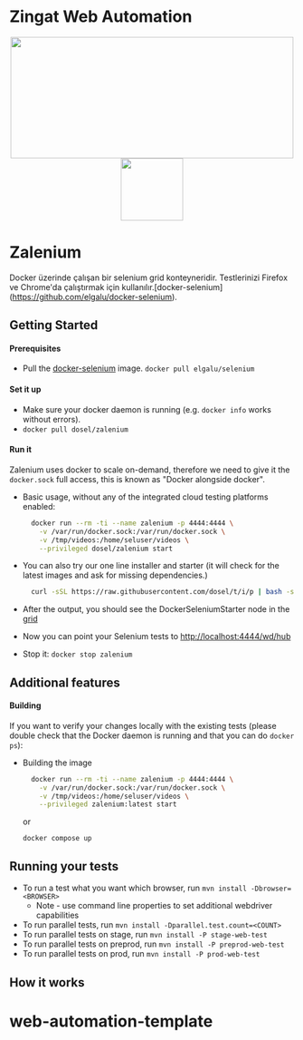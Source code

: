 # Zingat Web Automation

<p align="center">
  <img id="header" height="214" width="500" src="https://github.com/zingat/automation-test-bdd/blob/master/docker_configs/docker_zalenium/images/logo_zalenium_wide.png" />
  <a href="https://cucumber.io/docs/reference/jvm">
    <img src="https://cucumber.io/images/cucumber-logo.svg" height="110" />
  </a>
</p>

# Zalenium
Docker üzerinde çalışan bir selenium grid konteyneridir. Testlerinizi Firefox ve Chrome'da çalıştırmak için kullanılır.[docker-selenium] (https://github.com/elgalu/docker-selenium).

## Getting Started

#### Prerequisites
* Pull the [docker-selenium](https://github.com/elgalu/docker-selenium) image. `docker pull elgalu/selenium`

#### Set it up
* Make sure your docker daemon is running (e.g. `docker info` works without errors).
* `docker pull dosel/zalenium`

#### Run it
Zalenium uses docker to scale on-demand, therefore we need to give it the `docker.sock` full access, this is known as
"Docker alongside docker".

* Basic usage, without any of the integrated cloud testing platforms enabled:

  ```sh
    docker run --rm -ti --name zalenium -p 4444:4444 \
      -v /var/run/docker.sock:/var/run/docker.sock \
      -v /tmp/videos:/home/seluser/videos \
      --privileged dosel/zalenium start
  ```

* You can also try our one line installer and starter (it will check for the latest images and ask for missing
dependencies.)

  ```sh
    curl -sSL https://raw.githubusercontent.com/dosel/t/i/p | bash -s start
  ```

* After the output, you should see the DockerSeleniumStarter node in the [grid](http://localhost:4444/grid/console)
* Now you can point your Selenium tests to [http://localhost:4444/wd/hub](http://localhost:4444/wd/hub)
* Stop it: `docker stop zalenium`

## Additional features



#### Building

If you want to verify your changes locally with the existing tests (please double check that the Docker daemon is
running and that you can do `docker ps`):
* Building the image

    ```sh
      docker run --rm -ti --name zalenium -p 4444:4444 \
        -v /var/run/docker.sock:/var/run/docker.sock \
        -v /tmp/videos:/home/seluser/videos \
        --privileged zalenium:latest start
    ```
    or
    
    `docker compose up`

## Running your tests
* To run a test what you want which browser, run `mvn install -Dbrowser=<BROWSER>`
  * Note - use command line properties to set additional webdriver capabilities
* To run parallel tests, run `mvn install -Dparallel.test.count=<COUNT>`
* To run parallel tests on stage, run `mvn install -P stage-web-test`
* To run parallel tests on preprod, run `mvn install -P preprod-web-test`
* To run parallel tests on prod, run `mvn install -P prod-web-test`

## How it works

# web-automation-template
